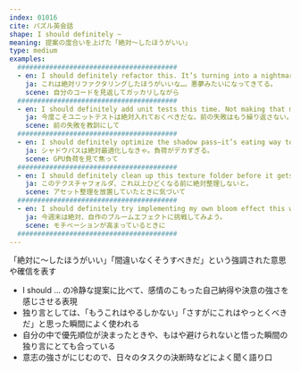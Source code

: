 ```yaml
---
index: 01016
cite: パズル英会話
shape: I should definitely ~
meaning: 提案の度合いを上げた「絶対〜したほうがいい」
type: medium
examples:
  ########################################
  - en: I should definitely refactor this. It’s turning into a nightmare.
    ja: これは絶対リファクタリングしたほうがいいな…。悪夢みたいになってきてる。
    scene: 自分のコードを見返してガッカリしながら
  ########################################
  - en: I should definitely add unit tests this time. Not making that mistake again.
    ja: 今度こそユニットテストは絶対入れておくべきだな。前の失敗はもう繰り返さない。
    scene: 前の失敗を教訓にして
  ########################################
  - en: I should definitely optimize the shadow pass—it’s eating way too much time.
    ja: シャドウパスは絶対最適化しなきゃ。負荷がデカすぎる。
    scene: GPU負荷を見て焦って
  ########################################
  - en: I should definitely clean up this texture folder before it gets any worse.
    ja: このテクスチャフォルダ、これ以上ひどくなる前に絶対整理しないと。
    scene: アセット整理を放置していたときに気づいて
  ########################################
  - en: I should definitely try implementing my own bloom effect this weekend.
    ja: 今週末は絶対、自作のブルームエフェクトに挑戦してみよう。
    scene: モチベーションが高まっているときに
  ########################################
---
```


「絶対に〜したほうがいい」「間違いなくそうすべきだ」という強調された意思や確信を表す

- I should … の冷静な提案に比べて、感情のこもった自己納得や決意の強さを感じさせる表現
- 独り言としては、「もうこれはやるしかない」「さすがにこれはやっとくべきだ」と思った瞬間によく使われる
- 自分の中で優先順位が決まったときや、もはや避けられないと悟った瞬間の独り言にとても合っている
- 意志の強さがにじむので、日々のタスクの決断時などによく聞く語り口

